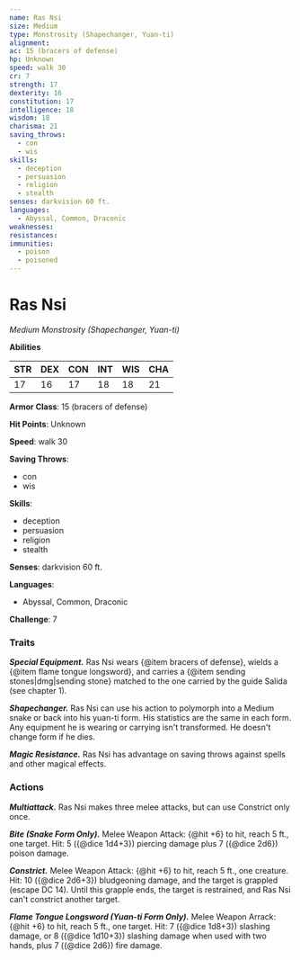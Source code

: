 ```yaml
---
name: Ras Nsi
size: Medium
type: Monstrosity (Shapechanger, Yuan-ti)
alignment: 
ac: 15 (bracers of defense)
hp: Unknown
speed: walk 30
cr: 7
strength: 17
dexterity: 16
constitution: 17
intelligence: 18
wisdom: 18
charisma: 21
saving_throws:
  - con
  - wis
skills:
  - deception
  - persuasion
  - religion
  - stealth
senses: darkvision 60 ft.
languages:
  - Abyssal, Common, Draconic
weaknesses:
resistances:
immunities:
  - poison
  - poisoned
---
```


# Ras Nsi

*Medium Monstrosity (Shapechanger, Yuan-ti)*

**Abilities**

| STR | DEX | CON | INT | WIS | CHA |
| --- | --- | --- | --- | --- | --- |
| 17 | 16 | 17 | 18 | 18 | 21 |

**Armor Class**: 15 (bracers of defense)

**Hit Points**: Unknown

**Speed**: walk 30

**Saving Throws**:
  - con
  - wis

**Skills**:
  - deception
  - persuasion
  - religion
  - stealth

**Senses**: darkvision 60 ft.

**Languages**:
  - Abyssal, Common, Draconic

**Challenge**: 7

### Traits
***Special Equipment.*** Ras Nsi wears {@item bracers of defense}, wields a {@item flame tongue longsword}, and carries a {@item sending stones|dmg|sending stone} matched to the one carried by the guide Salida (see chapter 1).

***Shapechanger.*** Ras Nsi can use his action to polymorph into a Medium snake or back into his yuan-ti form. His statistics are the same in each form. Any equipment he is wearing or carrying isn't transformed. He doesn't change form if he dies.

***Magic Resistance.*** Ras Nsi has advantage on saving throws against spells and other magical effects.

### Actions
***Multiattack.*** Ras Nsi makes three melee attacks, but can use Constrict only once.

***Bite (Snake Form Only).*** Melee Weapon Attack: {@hit +6} to hit, reach 5 ft., one target. Hit: 5 ({@dice 1d4+3}) piercing damage plus 7 ({@dice 2d6}) poison damage.

***Constrict.*** Melee Weapon Attack: {@hit +6} to hit, reach 5 ft., one creature. Hit: 10 ({@dice 2d6+3}) bludgeoning damage, and the target is grappled (escape DC 14). Until this grapple ends, the target is restrained, and Ras Nsi can't constrict another target.

***Flame Tongue Longsword (Yuan-ti Form Only).*** Melee Weapon Arrack: {@hit +6} to hit, reach 5 ft., one target. Hit: 7 ({@dice 1d8+3}) slashing damage, or 8 ({@dice 1d10+3}) slashing damage when used with two hands, plus 7 ({@dice 2d6}) fire damage.

